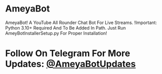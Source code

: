 # AmeyaBot
AmeyaBot! A YouTube All Rounder Chat Bot For Live Streams.
!Important: Python 3.10+ Required And To Be Added In Path.
Just Run AmeyBotInstallerSetup.py For Proper Installation!
# Follow On Telegram For More Updates: [@AmeyaBotUpdates](https://t.me/@AmeyaBotUpdates)
